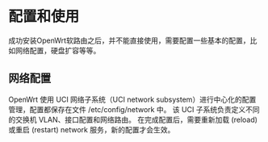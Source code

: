 # 配置和使用

成功安装OpenWrt软路由之后，并不能直接使用，需要配置一些基本的配置，比如网络配置，硬盘扩容等等。

## 网络配置

OpenWrt 使用 UCI 网络子系统（UCI network subsystem）进行中心化的配置管理，配置都保存在文件 /etc/config/network 中。 该 UCI 子系统负责定义不同的交换机 VLAN、接口配置和网络路由。 在完成配置后，需要重新加载 (reload) 或重启 (restart) network 服务，新的配置才会生效。
